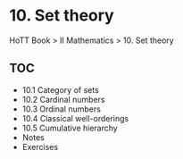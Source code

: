# 10. Set theory

HoTT Book > II Mathematics > 10. Set theory

## TOC
- 10.1 Category of sets
- 10.2 Cardinal numbers
- 10.3 Ordinal numbers
- 10.4 Classical well-orderings
- 10.5 Cumulative hierarchy
- Notes
- Exercises
